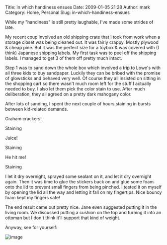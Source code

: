 Title: In which handiness ensues
Date: 2009-01-05 21:28
Author: mark
Category: Home, Personal
Slug: in-which-handiness-ensues

While my "handiness" is still pretty laughable, I've made some strides
of late.

My recent coup involved an old shipping crate that I took from work when
a storage closet was being cleaned out. It was fairly crappy. Mostly
plywood & cheap pine. But it was the perfect size for a toybox & was
covered with (I think) Japanese shipping labels. My first task was to
peel off the shipping labels. I managed to get 3 of them off pretty much
intact.

Step 1 was to sand down the whole box which involved a trip to Lowe's
with all three kids to buy sandpaper. Luckily they can be bribed with
the promise of glowsticks and behaved very well. Of course they all
insisted on sitting in the shopping cart so there wasn't much room left
for the stuff I actually needed to buy. I also let them pick the color
stain to use. After much deliberation, they all agreed on a pretty dark
mahogany color.

After lots of sanding, I spent the next couple of hours staining in
bursts between kid-related demands.

Graham crackers!

Staining

Juice!

Staining

He hit me!

Staining

I let it dry overnight, sprayed some sealant on it, and let it dry
overnight again. Then it was time to glue the stickers back on and glue
some foam onto the lid to prevent small fingers from being pinched. I
tested it on myself by opening the lid all the way and letting it fall
on my fingertips. Nice bouncy foam kept my fingers safe!

The end result came out pretty nice. Jane even suggested putting it in
the living room. We discussed putting a cushion on the top and turning
it into an ottoman but I don't think it'll support that kind of weight.

Anyway, see for yourself:

![image][]

  [image]: https://farm2.static.flickr.com/1080/3171327190_26d7ee193c.jpg
